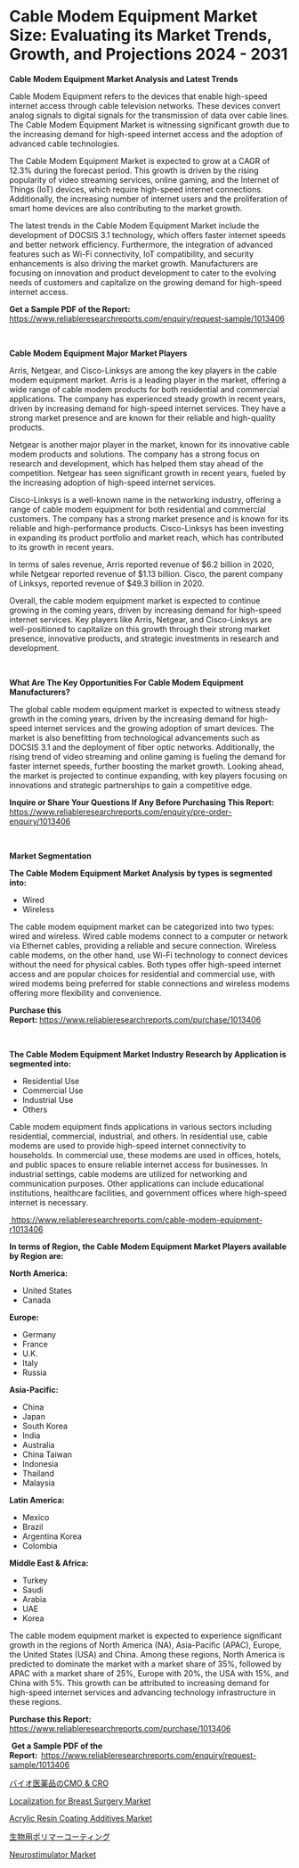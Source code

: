 <p><h1>Cable Modem Equipment Market Size: Evaluating its Market Trends, Growth, and Projections 2024 - 2031</h1></p><p><strong>Cable Modem Equipment Market Analysis and Latest Trends</strong></p>
<p><p>Cable Modem Equipment refers to the devices that enable high-speed internet access through cable television networks. These devices convert analog signals to digital signals for the transmission of data over cable lines. The Cable Modem Equipment Market is witnessing significant growth due to the increasing demand for high-speed internet access and the adoption of advanced cable technologies.</p><p>The Cable Modem Equipment Market is expected to grow at a CAGR of 12.3% during the forecast period. This growth is driven by the rising popularity of video streaming services, online gaming, and the Internet of Things (IoT) devices, which require high-speed internet connections. Additionally, the increasing number of internet users and the proliferation of smart home devices are also contributing to the market growth.</p><p>The latest trends in the Cable Modem Equipment Market include the development of DOCSIS 3.1 technology, which offers faster internet speeds and better network efficiency. Furthermore, the integration of advanced features such as Wi-Fi connectivity, IoT compatibility, and security enhancements is also driving the market growth. Manufacturers are focusing on innovation and product development to cater to the evolving needs of customers and capitalize on the growing demand for high-speed internet access.</p></p>
<p><strong>Get a Sample PDF of the Report:&nbsp;</strong> <a href="https://www.reliableresearchreports.com/enquiry/request-sample/1013406">https://www.reliableresearchreports.com/enquiry/request-sample/1013406</a></p>
<p>&nbsp;</p>
<p><strong>Cable Modem Equipment Major Market Players</strong></p>
<p><p>Arris, Netgear, and Cisco-Linksys are among the key players in the cable modem equipment market. Arris is a leading player in the market, offering a wide range of cable modem products for both residential and commercial applications. The company has experienced steady growth in recent years, driven by increasing demand for high-speed internet services. They have a strong market presence and are known for their reliable and high-quality products.</p><p>Netgear is another major player in the market, known for its innovative cable modem products and solutions. The company has a strong focus on research and development, which has helped them stay ahead of the competition. Netgear has seen significant growth in recent years, fueled by the increasing adoption of high-speed internet services.</p><p>Cisco-Linksys is a well-known name in the networking industry, offering a range of cable modem equipment for both residential and commercial customers. The company has a strong market presence and is known for its reliable and high-performance products. Cisco-Linksys has been investing in expanding its product portfolio and market reach, which has contributed to its growth in recent years.</p><p>In terms of sales revenue, Arris reported revenue of $6.2 billion in 2020, while Netgear reported revenue of $1.13 billion. Cisco, the parent company of Linksys, reported revenue of $49.3 billion in 2020.</p><p>Overall, the cable modem equipment market is expected to continue growing in the coming years, driven by increasing demand for high-speed internet services. Key players like Arris, Netgear, and Cisco-Linksys are well-positioned to capitalize on this growth through their strong market presence, innovative products, and strategic investments in research and development.</p></p>
<p>&nbsp;</p>
<p><strong>What Are The Key Opportunities For Cable Modem Equipment Manufacturers?</strong></p>
<p><p>The global cable modem equipment market is expected to witness steady growth in the coming years, driven by the increasing demand for high-speed internet services and the growing adoption of smart devices. The market is also benefitting from technological advancements such as DOCSIS 3.1 and the deployment of fiber optic networks. Additionally, the rising trend of video streaming and online gaming is fueling the demand for faster internet speeds, further boosting the market growth. Looking ahead, the market is projected to continue expanding, with key players focusing on innovations and strategic partnerships to gain a competitive edge.</p></p>
<p><strong>Inquire or Share Your Questions If Any Before Purchasing This Report:</strong> <a href="https://www.reliableresearchreports.com/enquiry/pre-order-enquiry/1013406">https://www.reliableresearchreports.com/enquiry/pre-order-enquiry/1013406</a></p>
<p>&nbsp;</p>
<p><strong>Market Segmentation</strong></p>
<p><strong>The Cable Modem Equipment Market Analysis by types is segmented into:</strong></p>
<p><ul><li>Wired</li><li>Wireless</li></ul></p>
<p><p>The cable modem equipment market can be categorized into two types: wired and wireless. Wired cable modems connect to a computer or network via Ethernet cables, providing a reliable and secure connection. Wireless cable modems, on the other hand, use Wi-Fi technology to connect devices without the need for physical cables. Both types offer high-speed internet access and are popular choices for residential and commercial use, with wired modems being preferred for stable connections and wireless modems offering more flexibility and convenience.</p></p>
<p><strong>Purchase this Report:&nbsp;</strong><a href="https://www.reliableresearchreports.com/purchase/1013406">https://www.reliableresearchreports.com/purchase/1013406</a></p>
<p>&nbsp;</p>
<p><strong>The Cable Modem Equipment Market Industry Research by Application is segmented into:</strong></p>
<p><ul><li>Residential Use</li><li>Commercial Use</li><li>Industrial Use</li><li>Others</li></ul></p>
<p><p>Cable modem equipment finds applications in various sectors including residential, commercial, industrial, and others. In residential use, cable modems are used to provide high-speed internet connectivity to households. In commercial use, these modems are used in offices, hotels, and public spaces to ensure reliable internet access for businesses. In industrial settings, cable modems are utilized for networking and communication purposes. Other applications can include educational institutions, healthcare facilities, and government offices where high-speed internet is necessary.</p></p>
<p><a href="https://www.reliableresearchreports.com/cable-modem-equipment-r1013406">&nbsp;https://www.reliableresearchreports.com/cable-modem-equipment-r1013406</a></p>
<p><strong>In terms of Region, the Cable Modem Equipment Market Players available by Region are:</strong></p>
<p>
    <p> <strong> North America: </strong>
        <ul>
            <li>United States</li>
            <li>Canada</li>
        </ul>
        </p> 
    <p> <strong> Europe: </strong>
        <ul>
            <li>Germany</li>
            <li>France</li>
            <li>U.K.</li>
            <li>Italy</li>
            <li>Russia</li>
        </ul>
        </p> 
    <p> <strong> Asia-Pacific: </strong>
        <ul>
            <li>China</li>
            <li>Japan</li>
            <li>South Korea</li>
            <li>India</li>
            <li>Australia</li>
            <li>China Taiwan</li>
            <li>Indonesia</li>
            <li>Thailand</li>
            <li>Malaysia</li>
        </ul>
        </p> 
    <p> <strong> Latin America: </strong>
        <ul>
            <li>Mexico</li>
            <li>Brazil</li>
            <li>Argentina Korea</li>
            <li>Colombia</li>
        </ul>
        </p> 
    <p> <strong> Middle East & Africa: </strong>
        <ul>
            <li>Turkey</li>
            <li>Saudi</li>
            <li>Arabia</li>
            <li>UAE</li>
            <li>Korea</li>
        </ul>
    </p>
    </p>
<p><p>The cable modem equipment market is expected to experience significant growth in the regions of North America (NA), Asia-Pacific (APAC), Europe, the United States (USA) and China. Among these regions, North America is predicted to dominate the market with a market share of 35%, followed by APAC with a market share of 25%, Europe with 20%, the USA with 15%, and China with 5%. This growth can be attributed to increasing demand for high-speed internet services and advancing technology infrastructure in these regions.</p></p>
<p><strong>Purchase this Report: </strong><a href="https://www.reliableresearchreports.com/purchase/1013406">https://www.reliableresearchreports.com/purchase/1013406</a></p>
<p>&nbsp;<strong>Get a Sample PDF of the Report:&nbsp;&nbsp;</strong><a href="https://www.reliableresearchreports.com/enquiry/request-sample/1013406">https://www.reliableresearchreports.com/enquiry/request-sample/1013406</a></p>
<p><strong></strong></p>
<p><p><a href="https://github.com/dathomson6534/Market-Research-Report-List-2/blob/main/1869915173313.md">バイオ医薬品のCMO & CRO</a></p><p><a href="https://www.linkedin.com/pulse/localization-breast-surgery-market-global-share-ranking-overall-okslc?trackingId=75N6OO5N5f47YK9C6W5NuQ%3D%3D">Localization for Breast Surgery Market</a></p><p><a href="https://www.linkedin.com/pulse/acrylic-resin-coating-additives-market-size-segmentation-trends-5jsyc?trackingId=JTVyfUEq%2BioiNpUNy3djVQ%3D%3D">Acrylic Resin Coating Additives Market</a></p><p><a href="https://github.com/AriMuller2009/Market-Research-Report-List-2/blob/main/6918042173312.md">生物用ポリマーコーティング</a></p><p><a href="https://github.com/nusratjahan12006/Market-Research-Report-List-1/blob/main/neurostimulator-market.md">Neurostimulator Market</a></p></p>
